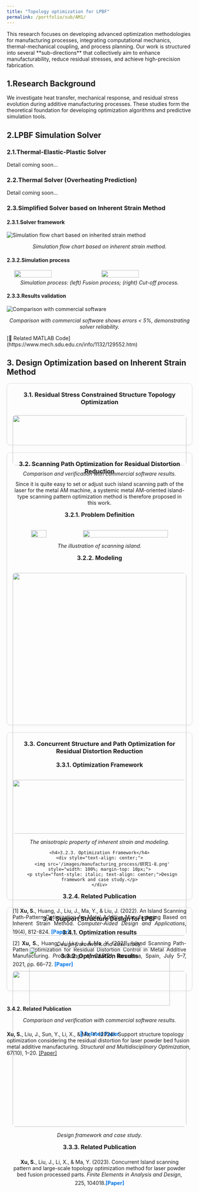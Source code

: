 ```yaml
---
title: "Topology optimization for LPBF"
permalink: /portfolio/sub/AM1/
---
```


<style>
.card-grid {
  display: grid;
  grid-template-columns: repeat(auto-fit, minmax(280px, 1fr));
  gap: 20px;
}
.card {
  padding-top: 0px;   /* 控制卡片内容距离顶部 */
  border: 1px solid #ddd;
  border-radius: 10px;
  padding: 15px;
  box-shadow: 0 2px 6px rgba(0, 0, 0, 0.05);
  text-align: center;
}
.card img {
  width: 100%;
  border-radius: 8px;
}
.card h3 {
  margin-top: 5px;  /* 减小标题和卡片顶部的距离 */
  padding-top: 0;   /* 去掉额外内边距 */
}

.card h4 {
  font-size: 16px;
  margin-top: 10px;
}
.card a {
  display: inline-block;
  margin-top: 6px;
  font-weight: bold;
  text-decoration: none;
  color: #0073e6;
}
.card a:hover {
  color: #0056a3;
}
</style>
<div class="research-text3">
This research focuses on developing advanced optimization methodologies for manufacturing processes, integrating computational mechanics, thermal-mechanical coupling, and process planning. Our work is structured into several **sub-directions** that collectively aim to enhance manufacturability, reduce residual stresses, and achieve high-precision fabrication.
</div>

## 1.Research Background
<div class="research-text3">
We investigate heat transfer, mechanical response, and residual stress evolution during additive manufacturing processes. These studies form the theoretical foundation for developing optimization algorithms and predictive simulation tools.
</div>

## 2.LPBF Simulation Solver
### 2.1.Thermal-Elastic-Plastic Solver
Detail coming soon...
### 2.2.Thermal Solver (Overheating Prediction)
Detail coming soon...
### 2.3.Simplified Solver based on Inherent Strain Method 
#### 2.3.1.Solver framework
![Simulation flow chart based on inherited strain method](/images/manufacturing_process/研究1-1.png)  
<p style="margin-top: 5px; font-style: italic; text-align: center;">Simulation flow chart based on inherent strain method.</p>

#### 2.3.2.Simulation process
<div style="display:flex; justify-content:center; gap:10px; margin-top:15px;">
    <img src='/images/manufacturing_process/Picture3.gif' style="width:45%;">
    <img src='/images/manufacturing_process/Picture5.gif' style="width:45%;">
</div>
<p style="margin-top: 5px; font-style: italic; text-align: center;">Simulation process: (left) Fusion process; (right) Cut-off process.</p>

#### 2.3.3.Results validation
![Comparison with commercial software](/images/manufacturing_process/研究1-3.png)  
<p style="margin-top: 5px; font-style: italic; text-align: center;">Comparison with commercial software shows errors < 5%, demonstrating solver reliability.</p>
[🔗 Related MATLAB Code](https://www.mech.sdu.edu.cn/info/1132/129552.htm)


## 3. Design Optimization based on Inherent Strain Method

<div class="card-grid">

  <!-- 3.1 -->
  <div class="card">
    <h3>3.1. Residual Stress Constrained Structure Topology Optimization</h3>
    <div style="text-align: center;">
      <img src='/images/manufacturing_process/研究1-4.png' style="width: 100%; margin-top: 10px;">
      <p style="font-style: italic; text-align: center;">Comparison and verification with commercial software results.</p>
    </div>
  </div>

  <!-- 3.2 -->
  <div class="card">
    <h3>3.2. Scanning Path Optimization for Residual Distortion Reduction</h3>
    <div class="research-text3">
      <p>
        Since it is quite easy to set or adjust such island scanning path of the laser for the metal AM machine,
        a systemic metal AM-oriented island-type scanning pattern optimization method is therefore proposed in this work.
      </p>
    </div>

<h4>3.2.1. Problem Definition</h4>
    <div style="text-align: center;">
      <div style="display: flex; gap: 0px;">
        <img src='/images/manufacturing_process/图片5.gif' style="width: 30%; margin-top: 10px;">
        <img src='/images/manufacturing_process/图片1.jpg' style="width: 70%; margin-top: 10px;">
      </div>
      <p style="font-style: italic; text-align: center;">The illustration of scanning island.</p>
    </div>

<h4>3.2.2. Modeling</h4>
    <div style="text-align: center;">
      <img src='/images/manufacturing_process/研究1-7.png' style="width: 100%; margin-top: 10px;">
      <p style="font-style: italic; text-align: center;">The anisotropic property of inherent strain and modeling.</p>
    </div>

    <h4>3.2.3. Optimization Framework</h4>
    <div style="text-align: center;">
      <img src='/images/manufacturing_process/研究1-8.png' style="width: 100%; margin-top: 10px;">
      <p style="font-style: italic; text-align: center;">Design framework and case study.</p>
    </div>

<h4>3.2.4. Related Publication</h4>
    <div class="research-text3" style="text-align: justify;">
      <p>
        [1] <strong>Xu, S.</strong>, Huang, J., Liu, J., Ma, Y., & Liu, J. (2022). 
        An Island Scanning Path-Pattern Optimization for Metal Additive Manufacturing Based on Inherent Strain Method. 
        <em>Computer-Aided Design and Applications</em>, 19(4), 812-824. 
        <a href="https://cad-journal.net/files/vol_19/Vol19No4.html" target="_blank">[Paper]</a>
      </p>
      <p>
        [2] <strong>Xu, S.</strong>, Huang, J., Liu, J., & Ma, Y. (2021). 
        Island Scanning Path-Patten Optimization for Residual Distortion Control in Metal Additive Manufacturing.
        <em>Proceedings of CAD’21</em>, Barcelona, Spain, July 5–7, 2021, pp. 66–72. 
        <a href="https://faculty.sustech.edu.cn/wp-content/uploads/2021/10/2022031717455991.pdf" target="_blank">[Paper]</a>
      </p>
    </div>
  </div>

  <!-- 3.3 -->
  <div class="card">
    <h3>3.3. Concurrent Structure and Path Optimization for Residual Distortion Reduction</h3>

<h4>3.3.1. Optimization Framework</h4>
    <div style="text-align: center;">
      <img src='/images/manufacturing_process/研究1-9.png' style="width: 100%; margin-top: 10px;">
      <p style="font-style: italic; text-align: center;">Design framework and case study.</p>
    </div>

<h4>3.3.2. Optimization Results</h4>
    <div style="text-align: center;">
      <img src='/images/manufacturing_process/研究1-10.png' style="width: 100%; margin-top: 10px;">
      <p style="font-style: italic; text-align: center;">Design framework and case study.</p>
    </div>

<h4>3.3.3. Related Publication</h4>
    <div class="research-text3">
      <p>
        <strong>Xu, S.</strong>, Liu, J., Li, X., & Ma, Y. (2023). Concurrent Island scanning pattern and large-scale topology optimization method for laser powder bed fusion processed parts. <em>Finite Elements in Analysis and Design</em>, 225, 104018.<a href="https://www.sciencedirect.com/science/article/pii/S0168874X23001117" target="_blank">[Paper]</a> 
      </p>
    </div>
  </div>

  <!-- 3.4 -->
  <div class="card">
    <h3>3.4. Support Structure Design for LPBF</h3>
    <h4>3.4.1. Optimization results</h4>
    <div style="text-align: center;">
      <img src='/images/manufacturing_process/研究1-6.png' style="width: 90%; margin-top: 10px;">
      <p style="font-style: italic;">Comparison and verification with commercial software results.</p>
    </div>
    <p><a href="https://www.mech.sdu.edu.cn/info/1132/129552.htm" target="_blank">🔗 Related Paper</a></p>
  </div>

<h4>3.4.2. Related Publication</h4>
<div class="research-text3">
  <p>
    <strong>Xu, S.</strong>, Liu, J., Sun, Y., Li, X., & Ma, Y. (2024). 
    Support structure topology optimization considering the residual distortion for laser powder bed fusion metal additive manufacturing. 
    <em>Structural and Multidisciplinary Optimization</em>, 67(10), 1–20. 
    <a href="https://scholar.google.com/citations?view_op=view_citation&hl=zh-CN&user=lC1RMK0AAAAJ&sortby=pubdate&citation_for_view=lC1RMK0AAAAJ:YsMSGLbcyi4C" target="_blank">[Paper]</a>
  </p>
</div>

</div>
